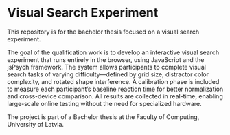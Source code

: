 # Visual Search Experiment
This repository is for the bachelor thesis focused on a visual search experiment.

The goal of the qualification work is to develop an interactive visual search experiment that runs entirely in the browser, using JavaScript and the jsPsych framework. The system allows participants to complete visual search tasks of varying difficulty—defined by grid size, distractor color complexity, and rotated shape interference. A calibration phase is included to measure each participant’s baseline reaction time for better normalization and cross-device comparison. All results are collected in real-time, enabling large-scale online testing without the need for specialized hardware.

The project is part of a Bachelor thesis at the Faculty of Computing, University of Latvia.
